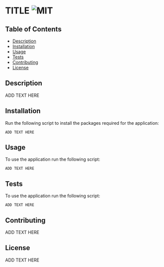 # TITLE ![MIT](https://img.shields.io/static/v1?label=MIT&message=License&color=green)

  ## Table of Contents

  - [Description](#description)
  - [Installation](#installation)
  - [Usage](#usage)
  - [Tests](#tests)
  - [Contributing](#contributing)
  - [License](#license)

  ## Description

  ADD TEXT HERE

  ## Installation

  Run the following script to install the packages required for the application:

  ```
  ADD TEXT HERE
  ```

  ## Usage

  To use the application run the following script:

  ```
  ADD TEXT HERE
  ```

  ## Tests

  To use the application run the following script:

  ```
  ADD TEXT HERE
  ```

  ## Contributing

  ADD TEXT HERE

  ## License

  ADD TEXT HERE

  